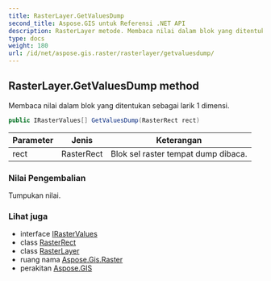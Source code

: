 ```yaml
---
title: RasterLayer.GetValuesDump
second_title: Aspose.GIS untuk Referensi .NET API
description: RasterLayer metode. Membaca nilai dalam blok yang ditentukan sebagai larik 1 dimensi.
type: docs
weight: 180
url: /id/net/aspose.gis.raster/rasterlayer/getvaluesdump/
---
```

## RasterLayer.GetValuesDump method

Membaca nilai dalam blok yang ditentukan sebagai larik 1 dimensi.

```csharp
public IRasterValues[] GetValuesDump(RasterRect rect)
```

| Parameter | Jenis | Keterangan |
| --- | --- | --- |
| rect | RasterRect | Blok sel raster tempat dump dibaca. |

### Nilai Pengembalian

Tumpukan nilai.

### Lihat juga

* interface [IRasterValues](../../irastervalues/)
* class [RasterRect](../../rasterrect/)
* class [RasterLayer](../)
* ruang nama [Aspose.Gis.Raster](../../rasterlayer/)
* perakitan [Aspose.GIS](../../../)


